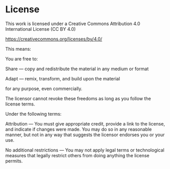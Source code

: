 # License

This work is licensed under a Creative Commons Attribution 4.0 International License (CC BY 4.0)

https://creativecommons.org/licenses/by/4.0/

This means:

You are free to:

Share — copy and redistribute the material in any medium or format

Adapt — remix, transform, and build upon the material

for any purpose, even commercially.

The licensor cannot revoke these freedoms as long as you follow the license terms.

Under the following terms:

Attribution — You must give appropriate credit, provide a link to the license, and indicate if changes were made. You may do so in any reasonable manner, but not in any way that suggests the licensor endorses you or your use.

No additional restrictions — You may not apply legal terms or technological measures that legally restrict others from doing anything the license permits.

